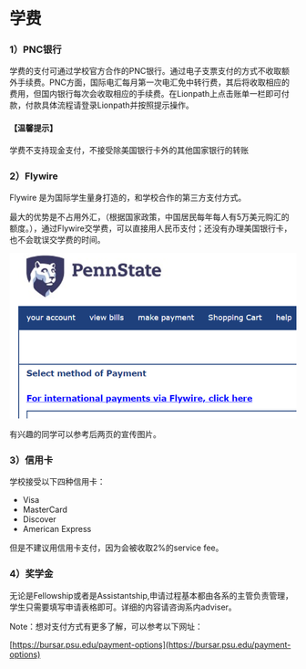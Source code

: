 # 学费

### **1）PNC银行**

学费的支付可通过学校官方合作的PNC银行。通过电子支票支付的方式不收取额外手续费。PNC方面，国际电汇每月第一次电汇免中转行费，其后将收取相应的费用，但国内银行每次会收取相应的手续费。在Lionpath上点击账单一栏即可付款，付款具体流程请登录Lionpath并按照提示操作。

#### 【温馨提示】

学费不支持现金支付，不接受除美国银行卡外的其他国家银行的转账

### **2）Flywire**

Flywire 是为国际学生量身打造的，和学校合作的第三方支付方式。

最大的优势是不占用外汇，（根据国家政策，中国居民每年每人有5万美元购汇的额度。），通过Flywire交学费，可以直接用人民币支付；还没有办理美国银行卡，也不会耽误交学费的时间。

![&#x4EA4;&#x5B66;&#x8D39;&#x7684;&#x652F;&#x4ED8;&#x65B9;&#x5F0F;&#x754C;&#x9762;](../.gitbook/assets/image%20%289%29.png)

有兴趣的同学可以参考后两页的宣传图片。

### 3）信用卡

学校接受以下四种信用卡：

* Visa
* MasterCard
* Discover
* American Express

但是不建议用信用卡支付，因为会被收取2%的service fee。

### 4）奖学金

无论是Fellowship或者是Assistantship,申请过程基本都由各系的主管负责管理，学生只需要填写申请表格即可。详细的内容请咨询系内adviser。

Note：想对支付方式有更多了解，可以参考以下网址：

[https://bursar.psu.edu/payment-options](https://bursar.psu.edu/payment-options)

